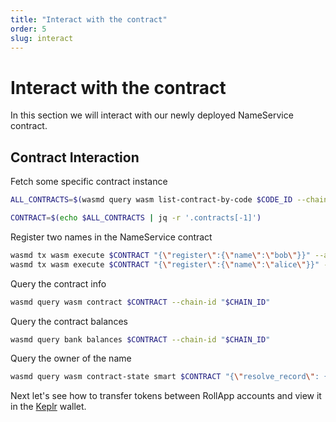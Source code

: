 ```yaml
---
title: "Interact with the contract"
order: 5
slug: interact
---
```


# Interact with the contract

In this section we will interact with our newly deployed NameService contract.

## Contract Interaction

Fetch some specific contract instance

```sh
ALL_CONTRACTS=$(wasmd query wasm list-contract-by-code $CODE_ID --chain-id "$CHAIN_ID" --output json)

CONTRACT=$(echo $ALL_CONTRACTS | jq -r '.contracts[-1]')
```

Register two names in the NameService contract

```sh
wasmd tx wasm execute $CONTRACT "{\"register\":{\"name\":\"bob\"}}" --amount 100uwasm --from $KEY_NAME $(echo $TX_FLAGS) -y
wasmd tx wasm execute $CONTRACT "{\"register\":{\"name\":\"alice\"}}" --amount 100uwasm --from $KEY_NAME $(echo $TX_FLAGS) -y
```

Query the contract info

```sh
wasmd query wasm contract $CONTRACT --chain-id "$CHAIN_ID"
```

Query the contract balances

```sh
wasmd query bank balances $CONTRACT --chain-id "$CHAIN_ID"
```

Query the owner of the name

```sh
wasmd query wasm contract-state smart $CONTRACT "{\"resolve_record\": {\"name\": \"bob\"}}" --chain-id "$CHAIN_ID" --output json
```

Next let's see how to transfer tokens between RollApp accounts and view it in the [Keplr](https://www.keplr.app/) wallet.
